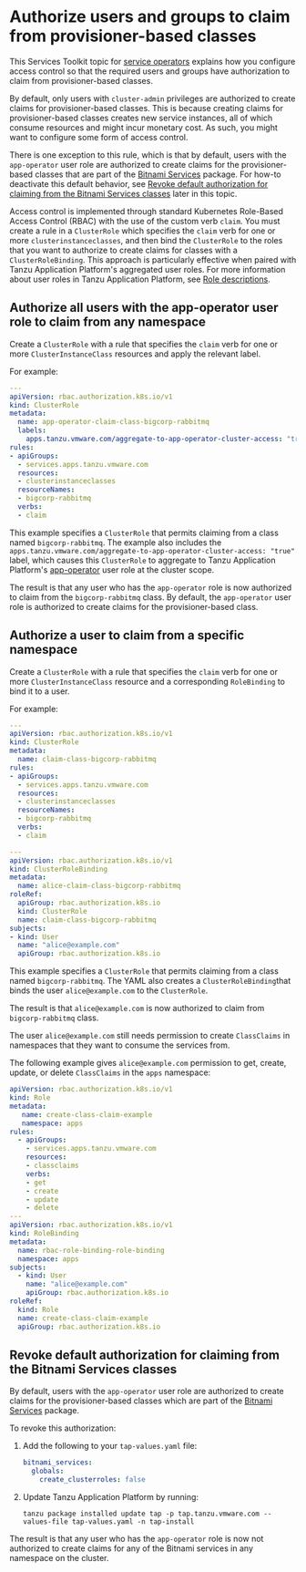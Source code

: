 # Authorize users and groups to claim from provisioner-based classes

This Services Toolkit topic for [service operators](../reference/terminology-and-user-roles.hbs.md#so)
explains how you configure access control so that the required users and groups have authorization to
claim from provisioner-based classes.

By default, only users with `cluster-admin` privileges are authorized to create claims for
provisioner-based classes.
This is because creating claims for provisioner-based classes creates new service instances,
all of which consume resources and might incur monetary cost.
As such, you might want to configure some form of access control.

There is one exception to this rule, which is that by default, users with the `app-operator`
user role are authorized to create claims for the provisioner-based classes that are part of the
[Bitnami Services](../../bitnami-services/about.hbs.md) package.
For how-to deactivate this default behavior, see
[Revoke default authorization for claiming from the Bitnami Services classes](#bitnami-services)
later in this topic.

Access control is implemented through standard Kubernetes Role-Based Access Control (RBAC) with
the use of the custom verb `claim`.
You must create a rule in a `ClusterRole` which specifies the `claim` verb for one or
more `clusterinstanceclasses`, and then bind the `ClusterRole` to the roles that you want to
authorize to create claims for classes with a `ClusterRoleBinding`.
This approach is particularly effective when paired with Tanzu Application Platform's aggregated user roles.
For more information about user roles in Tanzu Application Platform, see
[Role descriptions](../../authn-authz/role-descriptions.html).

## <a id="auth-all-users"></a> Authorize all users with the app-operator user role to claim from any namespace

Create a `ClusterRole` with a rule that specifies the `claim` verb for one or more `ClusterInstanceClass`
resources and apply the relevant label.

For example:

```yaml
---
apiVersion: rbac.authorization.k8s.io/v1
kind: ClusterRole
metadata:
  name: app-operator-claim-class-bigcorp-rabbitmq
  labels:
    apps.tanzu.vmware.com/aggregate-to-app-operator-cluster-access: "true"
rules:
- apiGroups:
  - services.apps.tanzu.vmware.com
  resources:
  - clusterinstanceclasses
  resourceNames:
  - bigcorp-rabbitmq
  verbs:
  - claim
```

This example specifies a `ClusterRole` that permits claiming from a class named `bigcorp-rabbitmq`.
The example also includes the `apps.tanzu.vmware.com/aggregate-to-app-operator-cluster-access: "true"` label,
which causes this `ClusterRole` to aggregate to Tanzu Application Platform's [app-operator](../../authn-authz/role-descriptions.html#app-operator)
user role at the cluster scope.

The result is that any user who has the `app-operator` role is now authorized to claim from the
`bigcorp-rabbitmq` class.
By default, the `app-operator` user role is authorized to create claims for the provisioner-based class.

## <a id="auth-one-user"></a> Authorize a user to claim from a specific namespace

Create a `ClusterRole` with a rule that specifies the `claim` verb for one or more `ClusterInstanceClass`
resource and a corresponding `RoleBinding` to bind it to a user.

For example:

```yaml
---
apiVersion: rbac.authorization.k8s.io/v1
kind: ClusterRole
metadata:
  name: claim-class-bigcorp-rabbitmq
rules:
- apiGroups:
  - services.apps.tanzu.vmware.com
  resources:
  - clusterinstanceclasses
  resourceNames:
  - bigcorp-rabbitmq
  verbs:
  - claim

---
apiVersion: rbac.authorization.k8s.io/v1
kind: ClusterRoleBinding
metadata:
  name: alice-claim-class-bigcorp-rabbitmq
roleRef:
  apiGroup: rbac.authorization.k8s.io
  kind: ClusterRole
  name: claim-class-bigcorp-rabbitmq
subjects:
- kind: User
  name: "alice@example.com"
  apiGroup: rbac.authorization.k8s.io
```

This example specifies a `ClusterRole` that permits claiming from a class named `bigcorp-rabbitmq`.
The YAML also creates a `ClusterRoleBinding`that binds the user
`alice@example.com` to the `ClusterRole`.

The result is that `alice@example.com` is now authorized to claim from
`bigcorp-rabbitmq` class.

The user `alice@example.com` still needs permission to create `ClassClaims` in namespaces that
they want to consume the services from.

The following example gives `alice@example.com` permission to get, create, update, or delete
`ClassClaims` in the `apps` namespace:

```yaml
apiVersion: rbac.authorization.k8s.io/v1
kind: Role
metadata:
   name: create-class-claim-example
   namespace: apps
rules:
  - apiGroups:
    - services.apps.tanzu.vmware.com
    resources:
    - classclaims
    verbs:
    - get
    - create
    - update
    - delete
---
apiVersion: rbac.authorization.k8s.io/v1
kind: RoleBinding
metadata:
  name: rbac-role-binding-role-binding
  namespace: apps
subjects:
  - kind: User
    name: "alice@example.com"
    apiGroup: rbac.authorization.k8s.io
roleRef:
  kind: Role
  name: create-class-claim-example
  apiGroup: rbac.authorization.k8s.io
```

## <a id="bitnami-services"></a> Revoke default authorization for claiming from the Bitnami Services classes

By default, users with the `app-operator` user role are authorized to create claims for the
provisioner-based classes which are part of the [Bitnami Services](../../bitnami-services/about.hbs.md) package.

To revoke this authorization:

1. Add the following to your `tap-values.yaml` file:

    ```yaml
    bitnami_services:
      globals:
        create_clusterroles: false
    ```

1. Update Tanzu Application Platform by running:

    ```console
    tanzu package installed update tap -p tap.tanzu.vmware.com --values-file tap-values.yaml -n tap-install
    ```

The result is that any user who has the `app-operator` role is now not authorized to create claims
for any of the Bitnami services in any namespace on the cluster.
